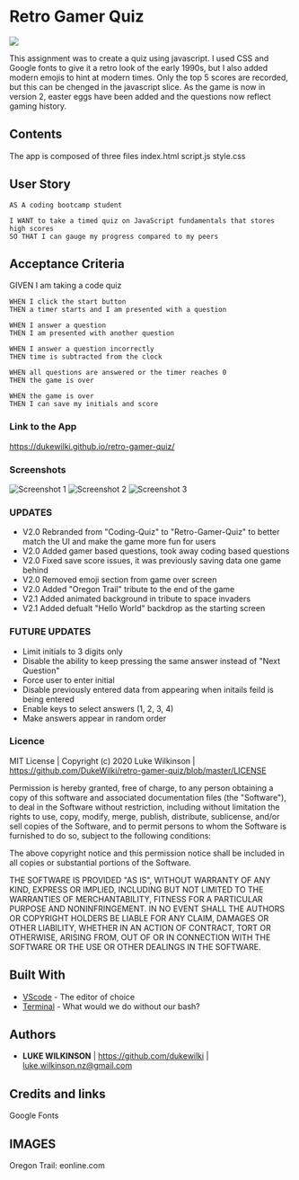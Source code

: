 # Retro Gamer Quiz 

<img src="https://img.shields.io/badge/Licence-MIT%20License-yellow"><br>

This assignment was to create a quiz using javascript. I used CSS and Google fonts to give it a retro look of the early 1990s, but I also added modern emojis to hint at modern times. Only the top 5 scores are recorded, but this can be chenged in the javascript slice. As the game is now in version 2, easter eggs have been added and the questions now reflect gaming history.

## Contents
<p>
The app is composed of three files
index.html script.js style.css
</p>

## User Story
<p>
    
    AS A coding bootcamp student
    
    I WANT to take a timed quiz on JavaScript fundamentals that stores high scores
    SO THAT I can gauge my progress compared to my peers
   
</p>

## Acceptance Criteria 
<p>
    GIVEN I am taking a code quiz

    WHEN I click the start button
    THEN a timer starts and I am presented with a question
    
    WHEN I answer a question
    THEN I am presented with another question
    
    WHEN I answer a question incorrectly
    THEN time is subtracted from the clock
    
    WHEN all questions are answered or the timer reaches 0
    THEN the game is over
    
    WHEN the game is over
    THEN I can save my initials and score

</p>

### Link to the App
https://dukewilki.github.io/retro-gamer-quiz/

### Screenshots
![Screenshot 1](https://github.com/DukeWilki/retro-gamer-quiz/blob/master/assets/start.JPG)
![Screenshot 2](https://github.com/DukeWilki/retro-gamer-quiz/blob/master/assets/question.JPG)
![Screenshot 3](https://github.com/DukeWilki/retro-gamer-quiz/blob/master/assets/highscores.JPG)

### UPDATES
* V2.0 Rebranded from "Coding-Quiz" to "Retro-Gamer-Quiz" to better match the UI and make the game more fun for users
* V2.0 Added gamer based questions, took away coding based questions
* V2.0 Fixed save score issues, it was previously saving data one game behind 
* V2.0 Removed emoji section from game over screen
* V2.0 Added "Oregon Trail" tribute to the end of the game
* V2.1 Added animated background in tribute to space invaders
* V2.1 Added defualt "Hello World" backdrop as the starting screen

### FUTURE UPDATES
* Limit initials to 3 digits only
* Disable the ability to keep pressing the same answer instead of "Next Question"
* Force user to enter initial
* Disable previously entered data from appearing when initails feild is being entered
* Enable keys to select answers (1, 2, 3, 4)
* Make answers appear in random order

### Licence
MIT License | Copyright (c) 2020 Luke Wilkinson | https://github.com/DukeWilki/retro-gamer-quiz/blob/master/LICENSE

Permission is hereby granted, free of charge, to any person obtaining a copy
of this software and associated documentation files (the "Software"), to deal
in the Software without restriction, including without limitation the rights
to use, copy, modify, merge, publish, distribute, sublicense, and/or sell
copies of the Software, and to permit persons to whom the Software is
furnished to do so, subject to the following conditions:

The above copyright notice and this permission notice shall be included in all
copies or substantial portions of the Software.

THE SOFTWARE IS PROVIDED "AS IS", WITHOUT WARRANTY OF ANY KIND, EXPRESS OR
IMPLIED, INCLUDING BUT NOT LIMITED TO THE WARRANTIES OF MERCHANTABILITY,
FITNESS FOR A PARTICULAR PURPOSE AND NONINFRINGEMENT. IN NO EVENT SHALL THE
AUTHORS OR COPYRIGHT HOLDERS BE LIABLE FOR ANY CLAIM, DAMAGES OR OTHER
LIABILITY, WHETHER IN AN ACTION OF CONTRACT, TORT OR OTHERWISE, ARISING FROM,
OUT OF OR IN CONNECTION WITH THE SOFTWARE OR THE USE OR OTHER DEALINGS IN THE
SOFTWARE.

## Built With
* [VScode](https://code.visualstudio.com/) - The editor of choice
* [Terminal](https:///) - What would we do without our bash?

## Authors
* **LUKE WILKINSON** | https://github.com/dukewilki | luke.wilkinson.nz@gmail.com

## Credits and links
Google Fonts
## IMAGES
Oregon Trail: eonline.com
